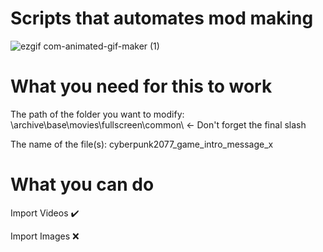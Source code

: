 # Scripts that automates mod making

![ezgif com-animated-gif-maker (1)](https://github.com/user-attachments/assets/39c0d73f-e3b1-4a71-acac-a729a5f9269a)

# What you need for this to work

The path of the folder you want to modify: \archive\base\movies\fullscreen\common\  <- Don't forget the final slash

The name of the file(s): cyberpunk2077_game_intro_message_x

# What you can do

Import Videos ✔️

Import Images ❌
